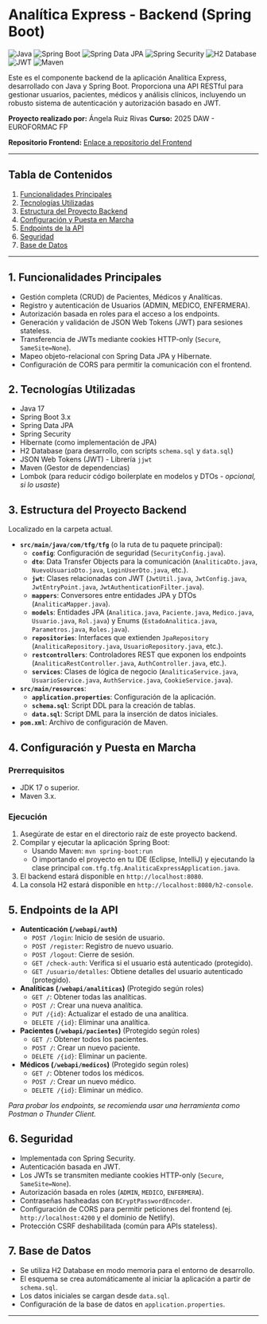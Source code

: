 # Analítica Express - Backend (Spring Boot)

![Java](https://img.shields.io/badge/Java-17-blue.svg)
![Spring Boot](https://img.shields.io/badge/Spring%20Boot-3.X-brightgreen.svg)
![Spring Data JPA](https://img.shields.io/badge/Spring%20Data%20JPA-green.svg)
![Spring Security](https://img.shields.io/badge/Spring%20Security-brightgreen.svg)
![H2 Database](https://img.shields.io/badge/H2%20Database-orange.svg)
![JWT](https://img.shields.io/badge/Auth-JWT-yellowgreen.svg)
![Maven](https://img.shields.io/badge/Maven-red.svg)

Este es el componente backend de la aplicación Analítica Express, desarrollado con Java y Spring Boot. Proporciona una API RESTful para gestionar usuarios, pacientes, médicos y análisis clínicos, incluyendo un robusto sistema de autenticación y autorización basado en JWT.

**Proyecto realizado por:** Ángela Ruiz Rivas
**Curso:** 2025 DAW - EUROFORMAC FP

**Repositorio Frontend:** [Enlace a repositorio del Frontend]([https://github.com/tu-usuario/analitica-express/tree/main/analitica-express-frontend](https://github.com/Anpidev/AnaliticaExpress)) 


---

## Tabla de Contenidos

1.  [Funcionalidades Principales](#funcionalidades-principales)
2.  [Tecnologías Utilizadas](#tecnologías-utilizadas)
3.  [Estructura del Proyecto Backend](#estructura-del-proyecto-backend)
4.  [Configuración y Puesta en Marcha](#configuración-y-puesta-en-marcha)
5.  [Endpoints de la API](#endpoints-de-la-api)
6.  [Seguridad](#seguridad)
7.  [Base de Datos](#base-de-datos)

---

## 1. Funcionalidades Principales

*   Gestión completa (CRUD) de Pacientes, Médicos y Analíticas.
*   Registro y autenticación de Usuarios (ADMIN, MEDICO, ENFERMERA).
*   Autorización basada en roles para el acceso a los endpoints.
*   Generación y validación de JSON Web Tokens (JWT) para sesiones stateless.
*   Transferencia de JWTs mediante cookies HTTP-only (`Secure`, `SameSite=None`).
*   Mapeo objeto-relacional con Spring Data JPA y Hibernate.
*   Configuración de CORS para permitir la comunicación con el frontend.

## 2. Tecnologías Utilizadas

*   Java 17
*   Spring Boot 3.x
*   Spring Data JPA
*   Spring Security
*   Hibernate (como implementación de JPA)
*   H2 Database (para desarrollo, con scripts `schema.sql` y `data.sql`)
*   JSON Web Tokens (JWT) - Librería `jjwt`
*   Maven (Gestor de dependencias)
*   Lombok (para reducir código boilerplate en modelos y DTOs - *opcional, si lo usaste*)

## 3. Estructura del Proyecto Backend

Localizado en la carpeta actual.

*   **`src/main/java/com/tfg/tfg`** (o la ruta de tu paquete principal):
    *   **`config`**: Configuración de seguridad (`SecurityConfig.java`).
    *   **`dto`**: Data Transfer Objects para la comunicación (`AnaliticaDto.java`, `NuevoUsuarioDto.java`, `LoginUserDto.java`, etc.).
    *   **`jwt`**: Clases relacionadas con JWT (`JwtUtil.java`, `JwtConfig.java`, `JwtEntryPoint.java`, `JwtAuthenticationFilter.java`).
    *   **`mappers`**: Conversores entre entidades JPA y DTOs (`AnaliticaMapper.java`).
    *   **`models`**: Entidades JPA (`Analitica.java`, `Paciente.java`, `Medico.java`, `Usuario.java`, `Rol.java`) y Enums (`EstadoAnalitica.java`, `Parametros.java`, `Roles.java`).
    *   **`repositories`**: Interfaces que extienden `JpaRepository` (`AnaliticaRepository.java`, `UsuarioRepository.java`, etc.).
    *   **`restcontrollers`**: Controladores REST que exponen los endpoints (`AnaliticaRestController.java`, `AuthController.java`, etc.).
    *   **`services`**: Clases de lógica de negocio (`AnaliticaService.java`, `UsuarioService.java`, `AuthService.java`, `CookieService.java`).
*   **`src/main/resources`**:
    *   **`application.properties`**: Configuración de la aplicación.
    *   **`schema.sql`**: Script DDL para la creación de tablas.
    *   **`data.sql`**: Script DML para la inserción de datos iniciales.
*   **`pom.xml`**: Archivo de configuración de Maven.

## 4. Configuración y Puesta en Marcha

### Prerrequisitos

*   JDK 17 o superior.
*   Maven 3.x.

### Ejecución

1.  Asegúrate de estar en el directorio raíz de este proyecto backend.
2.  Compilar y ejecutar la aplicación Spring Boot:
    *   Usando Maven: `mvn spring-boot:run`
    *   O importando el proyecto en tu IDE (Eclipse, IntelliJ) y ejecutando la clase principal `com.tfg.tfg.AnaliticaExpressApplication.java`.
3.  El backend estará disponible en `http://localhost:8080`.
4.  La consola H2 estará disponible en `http://localhost:8080/h2-console`.



## 5. Endpoints de la API

*   **Autenticación (`/webapi/auth`)**
    *   `POST /login`: Inicio de sesión de usuario.
    *   `POST /register`: Registro de nuevo usuario.
    *   `POST /logout`: Cierre de sesión.
    *   `GET /check-auth`: Verifica si el usuario está autenticado (protegido).
    *   `GET /usuario/detalles`: Obtiene detalles del usuario autenticado (protegido).
*   **Analíticas (`/webapi/analiticas`)** (Protegido según roles)
    *   `GET /`: Obtener todas las analíticas.
    *   `POST /`: Crear una nueva analítica.
    *   `PUT /{id}`: Actualizar el estado de una analítica.
    *   `DELETE /{id}`: Eliminar una analítica.
*   **Pacientes (`/webapi/pacientes`)** (Protegido según roles)
    *   `GET /`: Obtener todos los pacientes.
    *   `POST /`: Crear un nuevo paciente.
    *   `DELETE /{id}`: Eliminar un paciente.
*   **Médicos (`/webapi/medicos`)** (Protegido según roles)
    *   `GET /`: Obtener todos los médicos.
    *   `POST /`: Crear un nuevo médico.
    *   `DELETE /{id}`: Eliminar un médico.

_Para probar los endpoints, se recomienda usar una herramienta como Postman o Thunder Client._

## 6. Seguridad

*   Implementada con Spring Security.
*   Autenticación basada en JWT.
*   Los JWTs se transmiten mediante cookies HTTP-only (`Secure`, `SameSite=None`).
*   Autorización basada en roles (`ADMIN`, `MEDICO`, `ENFERMERA`).
*   Contraseñas hasheadas con `BCryptPasswordEncoder`.
*   Configuración de CORS para permitir peticiones del frontend (ej. `http://localhost:4200` y el dominio de Netlify).
*   Protección CSRF deshabilitada (común para APIs stateless).

## 7. Base de Datos

*   Se utiliza H2 Database en modo memoria para el entorno de desarrollo.
*   El esquema se crea automáticamente al iniciar la aplicación a partir de `schema.sql`.
*   Los datos iniciales se cargan desde `data.sql`.
*   Configuración de la base de datos en `application.properties`.

---
